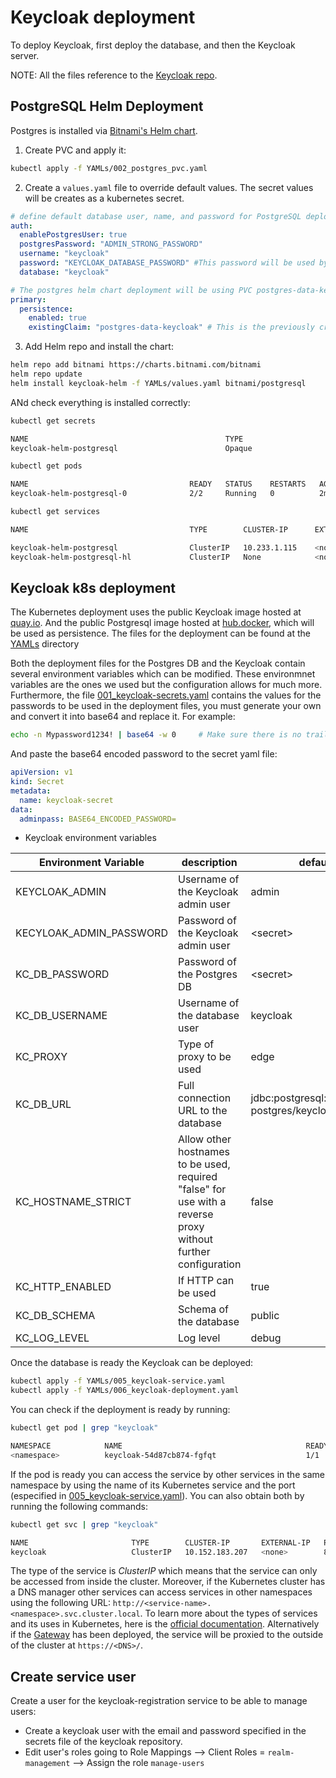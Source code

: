 # Keycloak deployment

To deploy Keycloak, first deploy the database, and then the Keycloak server.

NOTE: All the files reference to the [Keycloak repo](https://github.com/Gravitate-Health/keycloak).

## PostgreSQL Helm Deployment

Postgres is installed via [Bitnami's Helm chart](https://github.com/bitnami/charts/tree/main/bitnami/postgresql/).

1. Create PVC and apply it:

```bash
kubectl apply -f YAMLs/002_postgres_pvc.yaml
```


2. Create a `values.yaml` file to override default values. The secret values will be creates as a kubernetes secret.

```yaml
# define default database user, name, and password for PostgreSQL deployment
auth:
  enablePostgresUser: true
  postgresPassword: "ADMIN_STRONG_PASSWORD"
  username: "keycloak"
  password: "KEYCLOAK_DATABASE_PASSWORD" #This password will be used by keycloak
  database: "keycloak"

# The postgres helm chart deployment will be using PVC postgres-data-keycloak
primary:
  persistence:
    enabled: true
    existingClaim: "postgres-data-keycloak" # This is the previously created PVC
```

3. Add Helm repo and install the chart:
```bash
helm repo add bitnami https://charts.bitnami.com/bitnami
helm repo update
helm install keycloak-helm -f YAMLs/values.yaml bitnami/postgresql
```

ANd check everything is installed correctly:

```bash
kubectl get secrets
```
```bash
NAME                                            TYPE                             DATA   AGE
keycloak-helm-postgresql                        Opaque                           2      1m25s
```

```bash
kubectl get pods
```
```bash
NAME                                    READY   STATUS    RESTARTS   AGE
keycloak-helm-postgresql-0              2/2     Running   0          2m
```

```bash
kubectl get services
```
```bash
NAME                                    TYPE        CLUSTER-IP      EXTERNAL-IP   PORT(S)             AGE

keycloak-helm-postgresql                ClusterIP   10.233.1.115    <none>        5432/TCP            2m43s
keycloak-helm-postgresql-hl             ClusterIP   None            <none>        5432/TCP            2m43s
```

## Keycloak k8s deployment

The Kubernetes deployment uses the public Keycloak image hosted at [quay.io](https://quay.io/repository/keycloak/keycloak). And the public Postgresql image hosted at [hub.docker](https://hub.docker.com/_/postgres), which will be used as persistence. The files for the deployment can be found at the [YAMLs](https://github.com/Gravitate-Health/keycloak/tree/main/YAMLs) directory

Both the deployment files for the Postgres DB and the Keycloak contain several environment variables which can be modified. These environmnet variables are the ones we used but the configuration allows for much more. Furthermore, the file [001_keycloak-secrets.yaml](YAMLs/001_keycloak-secrets.yaml) contains the values for the passwords to be used in the deployment files, you must generate your own and convert it into base64 and replace it. For example:

```bash
echo -n Mypassword1234! | base64 -w 0     # Make sure there is no trailing "\n", it will fail
```

And paste the base64 encoded password to the secret yaml file:

```yaml
apiVersion: v1
kind: Secret
metadata:
  name: keycloak-secret
data:
  adminpass: BASE64_ENCODED_PASSWORD=

```

- Keycloak environment variables

| Environment Variable    | description                                                                                                   | default                                      |
|-------------------------|---------------------------------------------------------------------------------------------------------------|----------------------------------------------|
| KEYCLOAK_ADMIN          | Username of the Keycloak admin user                                                                           | admin                                        |
| KECYLOAK_ADMIN_PASSWORD | Password of the Keycloak admin user                                                                           | \<secret>                                    |
| KC_DB_PASSWORD          | Password of the Postgres DB                                                                                   | \<secret>                                    |
| KC_DB_USERNAME          | Username of the database user                                                                                 | keycloak                                     |
| KC_PROXY                | Type of proxy to be used                                                                                      | edge                                         |
| KC_DB_URL               | Full connection URL to the database                                                                           | jdbc:postgresql://keycloak-postgres/keycloak |
| KC_HOSTNAME_STRICT      | Allow other hostnames to be used, required "false" for use with a reverse proxy without further configuration | false                                        |
| KC_HTTP_ENABLED         | If HTTP can be used                                                                                           | true                                         |
| KC_DB_SCHEMA            | Schema of the database                                                                                        | public                                       |
| KC_LOG_LEVEL            | Log level                                                                                                     | debug                                        |


Once the database is ready the Keycloak can be deployed:

```bash
kubectl apply -f YAMLs/005_keycloak-service.yaml
kubectl apply -f YAMLs/006_keycloak-deployment.yaml
```

You can check if the deployment is ready by running:

```bash
kubectl get pod | grep "keycloak"
```
```bash
NAMESPACE            NAME                                         READY   STATUS    RESTARTS        AGE
<namespace>          keycloak-54d87cb874-fgfqt                    1/1     Running   0               12d
```

If the pod is ready you can access the service by other services in the same namespace by using the name of its Kubernetes service and the port (especified in [005_keycloak-service.yaml](https://github.com/Gravitate-Health/keycloak/tree/main/YAMLs)). You can also obtain both by running the following commands:

```bash
kubectl get svc | grep "keycloak"
```
```bash
NAME                       TYPE        CLUSTER-IP       EXTERNAL-IP   PORT(S)             AGE
keycloak                   ClusterIP   10.152.183.207   <none>        8080/TCP            48d
```

The type of the service is _ClusterIP_ which means that the service can only be accessed from inside the cluster. Moreover, if the Kubernetes cluster has a DNS manager other services can access services in other namespaces using the following URL: ```http://<service-name>.<namespace>.svc.cluster.local```. To learn more about the types of services and its uses in Kubernetes, here is the [official documentation](https://kubernetes.io/docs/concepts/services-networking/). Alternatively if the [Gateway](https://github.com/Gravitate-Health/Gateway) has been deployed, the service will be proxied to the outside of the cluster at `https://<DNS>/`.


## Create service user

Create a user for the keycloak-registration service to be able to manage users:

- Create a keycloak user with the email and password specified in the secrets file of the keycloak repository.
- Edit user's roles going to Role Mappings --> Client Roles = `realm-management` --> Assign the role `manage-users`